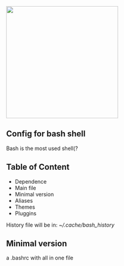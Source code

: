 <img src="https://miro.medium.com/max/900/1*oO43IFLliI6AxohJ2sc9Ug.jpeg" align=center height=300px>

## Config for bash shell
Bash is the most used shell(?

## Table of Content
+ Dependence
+ Main file
+ Minimal version
+ Aliases
+ Themes
+ Pluggins


History file will be in: *~/.cache/bash_history*


## Minimal version
a .bashrc with all in one file

